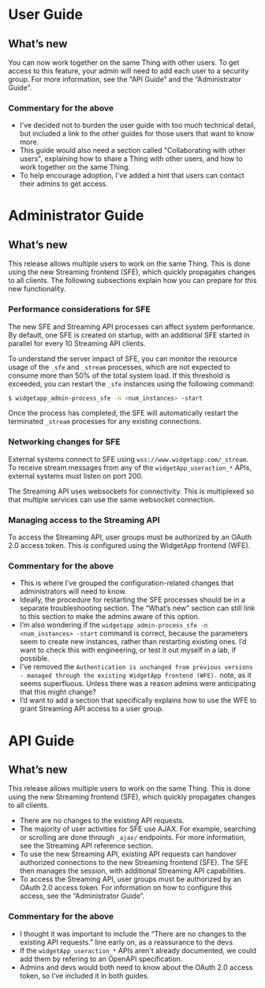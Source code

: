 # User Guide

## What’s new

You can now work together on the same Thing with other users. To get access to this feature, your admin will need to add each user to a security group. For more information, see the  “API Guide” and the “Administrator Guide”.

### Commentary for the above

- I’ve decided not to burden the user guide with too much technical detail, but included a link to the other guides for those users that want to know more.
- This guide would also need a section called "Collaborating with other users", explaining how to share a Thing with other users, and how to work together on the same Thing.
- To help encourage adoption, I've added a hint that users can contact their admins to get access.

# Administrator Guide

## What’s new

This release allows multiple users to work on the same Thing. This is done using the new Streaming frontend (SFE), which quickly propagates changes to all clients. The following subsections explain how you can prepare for this new functionality.

### Performance considerations for SFE

The new SFE and Streaming API processes can affect system performance. By default, one SFE is created on startup, with an additional SFE started in parallel for every 10 Streaming API clients.

To understand the server impact of SFE, you can monitor the resource usage of the `_sfe` and `_stream` processes, which are not expected to consume more than 50% of the total system load. If this threshold is exceeded, you can restart the `_sfe` instances using the following command:

```bash
$ widgetapp_admin-process_sfe -n <num_instances> -start
```

Once the process has completed, the SFE will automatically restart the terminated `_stream` processes for any existing connections.

### Networking changes for SFE

External systems connect to SFE using `wss://www.widgetapp.com/_stream`. To receive stream messages from any of the `widgetApp_useraction_*` APIs, external systems must listen on port 200.

The Streaming API uses websockets for connectivity. This is multiplexed so that multiple services can use the same websocket connection.

### Managing access to the Streaming API

To access the Streaming API, user groups must be authorized by an OAuth 2.0 access token. This is configured using the WidgetApp frontend (WFE).

### Commentary for the above

- This is where I’ve grouped the configuration-related changes that administrators will need to know.
- Ideally, the procedure for restarting the SFE processes should be in a separate troubleshooting section. The “What’s new” section can still link to this section to make the admins aware of this option. 
- I’m also wondering if the `widgetapp_admin-process_sfe -n <num_instances> -start` command is correct, because the parameters seem to create new instances, rather than restarting existing ones. I’d want to check this with engineering, or test it out myself in a lab, if possible.
- I’ve removed the `Authentication is unchanged from previous versions - managed through the existing WidgetApp frontend (WFE).` note, as it seems superfluous. Unless there was a reason admins were anticipating that this might change?
- I’d want to add a section that specifically explains how to use the WFE to grant Streaming API access to a user group.

# API Guide

## What’s new

This release allows multiple users to work on the same Thing. This is done using the new Streaming frontend (SFE), which quickly propagates changes to all clients.

- There are no changes to the existing API requests.
- The majority of user activities for SFE use AJAX. For example, searching or scrolling are done through `_ajax/` endpoints. For more information, see the Streaming API reference section.
- To use the new Streaming API, existing API requests can handover authorized connections to the new Streaming frontend (SFE). The SFE then manages the session, with additional Streaming API capabilities.
- To access the Streaming API, user groups must be authorized by an OAuth 2.0 access token. For information on how to configure this access, see the “Administrator Guide”.

### Commentary for the above

- I thought it was important to include the “There are no changes to the existing API requests.” line early on, as a reassurance to the devs.
- If the `widgetApp_useraction_*` APIs aren't already documented, we could add them by refering to an OpenAPI specification.
- Admins and devs would both need to know about the OAuth 2.0 access token, so I’ve included it in both guides.

